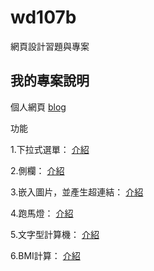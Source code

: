 # wd107b
網頁設計習題與專案
## 我的專案說明
個人網頁
[blog](https://fairy042026.github.io/wd107b/exercise/%E6%9C%9F%E6%9C%AB%E5%B0%88%E6%A1%88/tf%E5%B0%8D%E7%85%A7%E7%89%88.html)


功能

1.下拉式選單：
[介紹](https://github.com/fairy042026/wd107b/blob/master/1.md)

2.側欄：
[介紹](https://github.com/fairy042026/wd107b/blob/master/2.md)

3.嵌入圖片，並產生超連結：
[介紹](https://github.com/fairy042026/wd107b/blob/master/3.md)

4.跑馬燈：
[介紹](https://github.com/fairy042026/wd107b/blob/master/4.md)

5.文字型計算機：
[介紹](https://github.com/fairy042026/wd107b/blob/master/5.md)

6.BMI計算：
[介紹](https://github.com/fairy042026/wd107b/blob/master/6.md)
